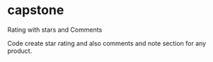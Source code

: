 # capstone
Rating with stars and Comments

Code create star rating and also comments and note section for any product.
